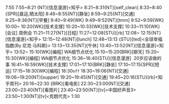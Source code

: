 
7:55
7:55~8:21 {NT}[信息漫游]<知乎>
8:21~8:31{NT}[self_clean]
8:33~8:40 {SPR}[晨运,晒太阳]
8:46~8:55{NT}[静坐]
8:59~9:25{NT}[交通]
9:25~9:36{NT}[早餐]
9:40~9:49{WK}
9:49~9:52{NT}[tmm]
9:52~9:59{WK}
10:00~ 10:20{WK}[技术支撑]<WAUP>
10:20~10:33{WK}[技术支撑]<WA>
10:33~11:10{WK}[会议]<WA> 周例会
11:21~11:27{NT}[日程]
11:27~12:08{STU}[rb]<human javascript>
12:08~ 12:15{NT}[信息漫游]<知乎>
12:15~12:48{NT}[lunch]
12:48~13:13 {STU}[ted]<全球幸福指数(By 尼克·马科斯)>
13:13~13:35{NT}[午休]
13:40~13:52{NT}[信息漫游]<知乎>
13:52~ 15:10{WK}[编程]<WA> WA细节点优化
15:10~15:20{BRK}[聊天]
15:20~ 15:30{WK}[编程]<WA> WA细节点优化
15:36~16:40{STU}[信息漫游]<quora>  20岁应该做的事
16:41~16:59{WK}[技术支撑]<WA>
17:01~17:10{BRK}[静坐]
17:10~17:15{SPR}[短运]
17:15~18:30{WK}[编程]<life-time-tracker>
18:30`off`
18:30~19:06{NT}[交通]
19:06~19:20{NT}[supper]
19:20~19:45{NT}[交通]
19:45~20:16{STU}[rb]<知乎周刊>
20:16~22:30 {BRK}[看电影]
22:30~23:00{NT}[交通]
23:00~23:40{NT}[看图片]
23:40~23:50{NT}[tv]<中国好声音3>
23:50~1:30{NT}[tv]<克朗代克>
1:30
